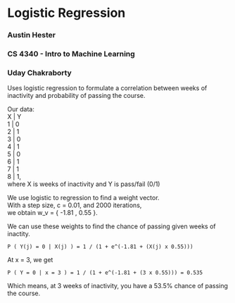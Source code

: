 # Logistic Regression  
### Austin Hester
### CS 4340 - Intro to Machine Learning
### Uday Chakraborty

Uses logistic regression to formulate a correlation between weeks 
of inactivity and probability of passing the course.  

Our data:  
X	|	Y  
1	|	0  
2	|	1  
3	|	0  
4	|	1  
5	|	0  
6	|	1  
7	|	1  
8	|	1,  
where X is weeks of inactivity and Y is pass/fail (0/1)

We use logistic to regression to find a weight vector.  
With a step size, c = 0.01, and 2000 iterations,    
we obtain w_v = { -1.81 , 0.55 }.  

We can use these weights to find the chance of passing given
weeks of inactity.

```P ( Y(j) = 0 | X(j) ) = 1 / (1 + e^(-1.81 + (X(j) x 0.55)))```

At x = 3, we get  

```P ( Y = 0 | x = 3 ) = 1 / (1 + e^(-1.81 + (3 x 0.55))) = 0.535```

Which means, at 3 weeks of inactivity, you have a 53.5% chance of passing
the course.


